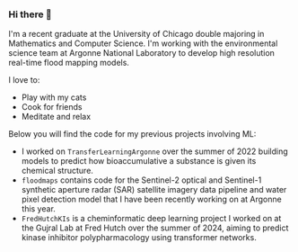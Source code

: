 ### Hi there 👋

I'm a recent graduate at the University of Chicago double majoring in Mathematics and Computer Science. I'm working with the environmental science team at Argonne National Laboratory to develop high resolution real-time flood mapping models.

I love to:
- Play with my cats
- Cook for friends
- Meditate and relax

Below you will find the code for my previous projects involving ML:
* I worked on `TransferLearningArgonne` over the summer of 2022 building models to predict how bioaccumulative a substance is given its chemical structure.
* `floodmaps` contains code for the Sentinel-2 optical and Sentinel-1 synthetic aperture radar (SAR) satellite imagery data pipeline and water pixel detection model that I have been recently working on at Argonne this year.
* `FredHutchKIs` is a cheminformatic deep learning project I worked on at the Gujral Lab at Fred Hutch over the summer of 2024, aiming to predict kinase inhibitor polypharmacology using transformer networks.
<!--
**davdma/davdma** is a ✨ _special_ ✨ repository because its `README.md` (this file) appears on your GitHub profile.

Here are some ideas to get you started:

- 🔭 I’m currently working on ...
- 🌱 I’m currently learning ...
- 👯 I’m looking to collaborate on ...
- 🤔 I’m looking for help with ...
- 💬 Ask me about ...
- 📫 How to reach me: ...
- 😄 Pronouns: ...
- ⚡ Fun fact: ...
-->
